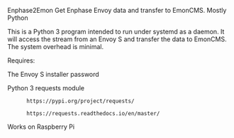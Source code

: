 Enphase2Emon
Get Enphase Envoy data and transfer to EmonCMS. Mostly Python

This is a Python 3 program intended to run under systemd as a daemon. It will access the stream from an Envoy S and transfer the data to EmonCMS. The system overhead is minimal. 

Requires: 

The Envoy S installer password

Python 3 requests module 

          https://pypi.org/project/requests/
          
          https://requests.readthedocs.io/en/master/

Works on Raspberry Pi
